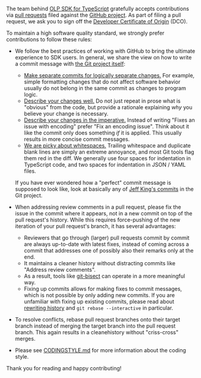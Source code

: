 The team behind [OLP SDK for TypeScript](https://github.com/heremaps/here-olp-sdk-ts) gratefully accepts contributions via [pull requests](https://help.github.com/articles/about-pull-requests/) filed against the [GitHub project](https://github.com/heremaps/harp.gl/pulls). As part of filing a pull request, we ask you to sign off the [Developer Certificate of Origin](https://developercertificate.org/) (DCO).

To maintain a high software quality standard, we strongly prefer contributions to follow these rules:

- We follow the best practices of working with GitHub to bring the ultimate experience to SDK users. In general, we share the view on how to write a commit message with [the Git project itself](https://github.com/git/git/blob/master/Documentation/SubmittingPatches):

  - [Make separate commits for logically separate changes.](https://github.com/git/git/blob/e6932248fcb41fb94a0be484050881e03c7eb298/Documentation/SubmittingPatches#L43)
    For example, simple formatting changes that do not affect software behavior usually do not belong in the same commit as changes to program logic.
  - [Describe your changes well.](https://github.com/git/git/blob/e6932248fcb41fb94a0be484050881e03c7eb298/Documentation/SubmittingPatches#L101)
    Do not just repeat in prose what is "obvious" from the code, but provide a rationale explaining *why* you believe your change is necessary.
  - [Describe your changes in the imperative.](https://github.com/git/git/blob/e6932248fcb41fb94a0be484050881e03c7eb298/Documentation/SubmittingPatches#L133)
    Instead of writing "Fixes an issue with encoding" prefer "Fix an encoding issue". Think about it like the commit only does something *if* it is applied. This usually results in more concise commit messages.
  - [We are picky about whitespaces.](https://github.com/git/git/blob/e6932248fcb41fb94a0be484050881e03c7eb298/Documentation/SubmittingPatches#L95)
    Trailing whitespace and duplicate blank lines are simply an extreme annoyance, and most Git tools flag them red in the diff. We generally use four spaces for indentation in TypeScript code, and two spaces for indentation in JSON / YAML files.

  If you have ever wondered how a "perfect" commit message is supposed to look like, look at basically any of [Jeff King's commits](https://github.com/git/git/commits?author=peff) in the Git project.

- When addressing review comments in a pull request, please fix the issue in the commit where it appears, not in a new commit on top of the pull request's history. While this requires force-pushing of the new iteration of your pull request's branch, it has several advantages:

  - Reviewers that go through (larger) pull requests commit by commit are always up-to-date with latest fixes, instead of coming across a commit that addresses one of possibly also their remarks only at the end.
  - It maintains a cleaner history without distracting commits like "Address review comments".
  - As a result, tools like [git-bisect](https://git-scm.com/docs/git-bisect) can operate in a more meaningful way.
  - Fixing up commits allows for making fixes to commit messages, which is not possible by only adding new commits. If you are unfamiliar with fixing up existing commits, please read about [rewriting history](https://git-scm.com/book/id/v2/Git-Tools-Rewriting-History) and `git rebase --interactive` in particular.

- To resolve conflicts, rebase pull request branches onto their target branch instead of merging the target branch into the pull request branch. This again results in a cleanehistory without "criss-cross" merges.

- Please see [CODINGSTYLE.md](CODINGSTYLE.md) for more information about the coding style.

<!---
As GitHub is not particularly good at reviewing pull requests commit by commit, it does not support adding review
comments to commit messages at all, and it cannot show the diff between two iterations of force-pushed pull request
branches, we encourage you to give [Reviewable](https://reviewable.io/) a try which addresses these GitHub limitations.
Reviewable is integrated with pull requests to OLP SDK for Typescript and you can find a button to initiate reviews at
the bottom of the first post in a pull request's conversation.
-->

Thank you for reading and happy contributing!
